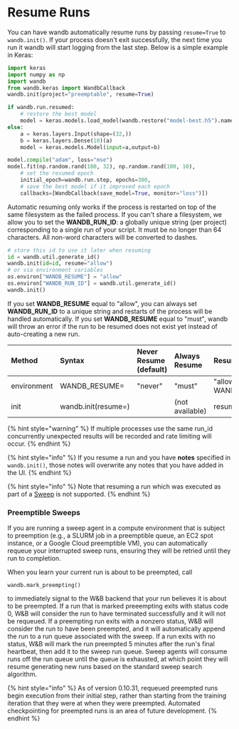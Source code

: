 # Resume Runs

You can have wandb automatically resume runs by passing `resume=True` to `wandb.init()`. If your process doesn't exit successfully, the next time you run it wandb will start logging from the last step. Below is a simple example in Keras:

```python
import keras
import numpy as np
import wandb
from wandb.keras import WandbCallback
wandb.init(project="preemptable", resume=True)

if wandb.run.resumed:
    # restore the best model
    model = keras.models.load_model(wandb.restore("model-best.h5").name)
else:
    a = keras.layers.Input(shape=(32,))
    b = keras.layers.Dense(10)(a)
    model = keras.models.Model(input=a,output=b)

model.compile("adam", loss="mse")
model.fit(np.random.rand(100, 32), np.random.rand(100, 10),
    # set the resumed epoch
    initial_epoch=wandb.run.step, epochs=300,
    # save the best model if it improved each epoch
    callbacks=[WandbCallback(save_model=True, monitor="loss")])
```

Automatic resuming only works if the process is restarted on top of the same filesystem as the failed process. If you can't share a filesystem, we allow you to set the **WANDB\_RUN\_ID**: a globally unique string \(per project\) corresponding to a single run of your script. It must be no longer than 64 characters. All non-word characters will be converted to dashes.

```python
# store this id to use it later when resuming
id = wandb.util.generate_id()
wandb.init(id=id, resume="allow")
# or via environment variables
os.environ["WANDB_RESUME"] = "allow"
os.environ["WANDB_RUN_ID"] = wandb.util.generate_id()
wandb.init()
```

If you set **WANDB\_RESUME** equal to "allow", you can always set **WANDB\_RUN\_ID** to a unique string and restarts of the process will be handled automatically. If you set **WANDB\_RESUME** equal to "must", wandb will throw an error if the run to be resumed does not exist yet instead of auto-creating a new run.

| Method | Syntax | Never Resume \(default\) | Always Resume | Resume specifying run id | Resume from same directory |
| :--- | :--- | :--- | :--- | :--- | :--- |
| environment | WANDB\_RESUME= | "never" | "must" | "allow" \(Requires WANDB\_RUN\_ID=RUN\_ID\) | \(not available\) |
| init | wandb.init\(resume=\) |  | \(not available\) | resume=RUN\_ID | resume=True |

{% hint style="warning" %}
If multiple processes use the same run\_id concurrently unexpected results will be recorded and rate limiting will occur.
{% endhint %}

{% hint style="info" %}
If you resume a run and you have **notes** specified in `wandb.init()`, those notes will overwrite any notes that you have added in the UI.
{% endhint %}

{% hint style="info" %}
Note that resuming a run which was executed as part of a [Sweep](../../sweeps/) is not supported.
{% endhint %}

### Preemptible Sweeps

If you are running a sweep agent in a compute environment that is subject to preemption  \(e.g., a SLURM job in a preemptible queue, an EC2 spot instance, or a Google Cloud preemptible VM\), you can automatically requeue your interrupted sweep runs, ensuring they will be retried until they run to completion.

When you learn your current run is about to be preempted, call 

```
wandb.mark_preempting()
```

to immediately signal to the W&B backend that your run believes it is about to be preempted. If a run that is marked preeempting exits with status code 0, W&B will consider the run to have terminated successfully and it will not be requeued. If a preempting run exits with a nonzero status, W&B will consider the run to have been preempted, and it will automatically append the run to a run queue associated with the sweep. If a run exits with no status, W&B will mark the run preempted 5 minutes after the run's final heartbeat, then add it to the sweep run queue. Sweep agents will consume runs off the run queue until the queue is exhausted, at which point they will resume generating new runs based on the standard sweep search algorithm. 

{% hint style="info" %}
As of version 0.10.31, requeued preempted runs begin execution from their initial step, rather than starting from the training iteration that they were at when they were preempted. Automated checkpointing for preempted runs is an area of future development.
{% endhint %}



